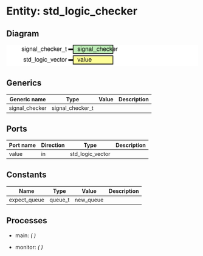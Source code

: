 # Entity: std_logic_checker
## Diagram
![Diagram](std_logic_checker.svg "Diagram")
## Generics
| Generic name   | Type             | Value | Description |
| -------------- | ---------------- | ----- | ----------- |
| signal_checker | signal_checker_t |       |             |
## Ports
| Port name | Direction | Type             | Description |
| --------- | --------- | ---------------- | ----------- |
| value     | in        | std_logic_vector |             |
## Constants
| Name         | Type    | Value      | Description |
| ------------ | ------- | ---------- | ----------- |
| expect_queue | queue_t |  new_queue |             |
## Processes
- main: _(  )_

- monitor: _(  )_

